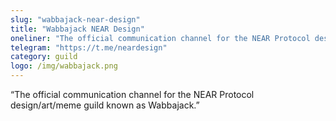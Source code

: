```yaml
---
slug: "wabbajack-near-design"
title: "Wabbajack NEAR Design"
oneliner: "The official communication channel for the NEAR Protocol design/art/meme guild known as Wabbajack."
telegram: "https://t.me/neardesign"
category: guild
logo: /img/wabbajack.png
---
```


“The official communication channel for the NEAR Protocol design/art/meme guild known as Wabbajack.”

